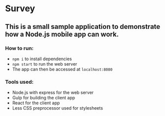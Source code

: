 # Survey

## This is a small sample application to demonstrate how a Node.js mobile app can work.

### How to run:
* `npm i` to install dependencies
* `npm start` to run the web server
* The app can then be accessed at `localhost:8080`

### Tools used:
* Node.js with express for the web server
* Gulp for building the client app
* React for the client app
* Less CSS preprocessor used for stylesheets

